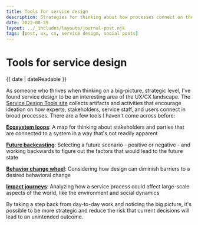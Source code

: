 ```yaml
---
title: Tools for service design
description: Strategies for thinking about how processes connect on the broadest level
date: 2022-08-29
layout: ../_includes/layouts/journal-post.njk
tags: [post, ux, cx, service design, social posts]
---
```


# Tools for service design

<time datetime="{{ date | dateIso }}">{{ date | dateReadable }}</time>

As someone who thrives when thinking on a big-picture, strategic level, I've found service design to be an interesting area of the UX/CX landscape. The [Service Design Tools site](https://servicedesigntools.org/) collects artifacts and activities that encourage ideation on how experts, stakeholders, service staff, and users connect in broad processes. There are a few tools I haven't come across before:

[**Ecosystem loops**](https://servicedesigntools.org/tools/ecosystem-loops): A map for thinking about stakeholders and parties that are connected to a system in a way that's not readily apparent

[**Future backcasting**](https://servicedesigntools.org/tools/future-backcasting): Selecting a future scenario - positive or negative - and working backwards to figure out the factors that would lead to the future state

[**Behavior change wheel**](https://servicedesigntools.org/tools/behaviour-change-wheel): Considering how design can diminish barriers to a desired behavioral change

[**Impact journeys**](https://servicedesigntools.org/tools/impact-journey): Analyzing how a service process could affect large-scale aspects of the world, like the environment and social dynamics

By taking a step back from day-to-day work and noticing the big picture, it's possible to be more strategic and reduce the risk that current decisions will lead to an unintended outcome.
